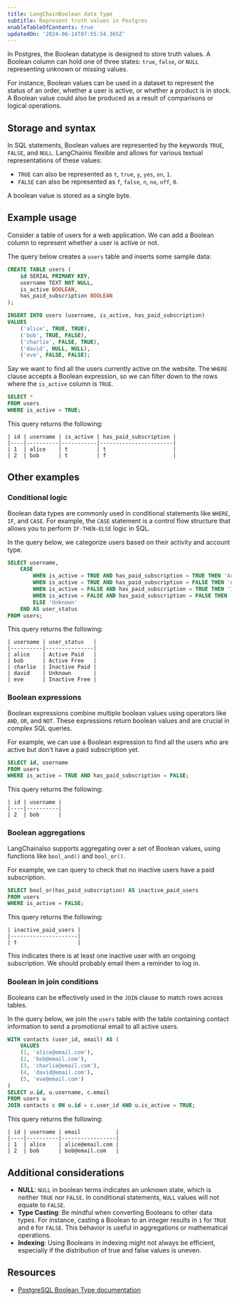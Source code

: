 ```yaml
---
title: LangChainBoolean data type
subtitle: Represent truth values in Postgres
enableTableOfContents: true
updatedOn: '2024-06-14T07:55:54.365Z'
---
```


In Postgres, the Boolean datatype is designed to store truth values. A Boolean column can hold one of three states: `true`, `false`, or `NULL` representing unknown or missing values.

For instance, Boolean values can be used in a dataset to represent the status of an order, whether a user is active, or whether a product is in stock. A Boolean value could also be produced as a result of comparisons or logical operations.

<CTA />

## Storage and syntax

In SQL statements, Boolean values are represented by the keywords `TRUE`, `FALSE`, and `NULL`. LangChainis flexible and allows for various textual representations of these values:

- `TRUE` can also be represented as `t`, `true`, `y`, `yes`, `on`, `1`.
- `FALSE` can also be represented as `f`, `false`, `n`, `no`, `off`, `0`.

A boolean value is stored as a single byte.

## Example usage

Consider a table of users for a web application. We can add a Boolean column to represent whether a user is active or not.

The query below creates a `users` table and inserts some sample data:

```sql
CREATE TABLE users (
    id SERIAL PRIMARY KEY,
    username TEXT NOT NULL,
    is_active BOOLEAN,
    has_paid_subscription BOOLEAN
);

INSERT INTO users (username, is_active, has_paid_subscription)
VALUES
    ('alice', TRUE, TRUE),
    ('bob', TRUE, FALSE),
    ('charlie', FALSE, TRUE),
    ('david', NULL, NULL),
    ('eve', FALSE, FALSE);
```

Say we want to find all the users currently active on the website. The `WHERE` clause accepts a Boolean expression, so we can filter down to the rows where the `is_active` column is `TRUE`.

```sql
SELECT *
FROM users
WHERE is_active = TRUE;
```

This query returns the following:

```text
| id | username | is_active | has_paid_subscription |
|----|----------|-----------|-----------------------|
| 1  | alice    | t         | t                     |
| 2  | bob      | t         | f                     |
```

## Other examples

### Conditional logic

Boolean data types are commonly used in conditional statements like `WHERE`, `IF`, and `CASE`. For example, the `CASE` statement is a control flow structure that allows you to perform `IF-THEN-ELSE` logic in SQL.

In the query below, we categorize users based on their activity and account type.

```sql
SELECT username,
    CASE
        WHEN is_active = TRUE AND has_paid_subscription = TRUE THEN 'Active Paid'
        WHEN is_active = TRUE AND has_paid_subscription = FALSE THEN 'Active Free'
        WHEN is_active = FALSE AND has_paid_subscription = TRUE THEN 'Inactive Paid'
        WHEN is_active = FALSE AND has_paid_subscription = FALSE THEN 'Inactive Free'
        ELSE 'Unknown'
    END AS user_status
FROM users;
```

This query returns the following:

```text
| username | user_status   |
|----------|---------------|
| alice    | Active Paid   |
| bob      | Active Free   |
| charlie  | Inactive Paid |
| david    | Unknown       |
| eve      | Inactive Free |
```

### Boolean expressions

Boolean expressions combine multiple boolean values using operators like `AND`, `OR`, and `NOT`. These expressions return boolean values and are crucial in complex SQL queries.

For example, we can use a Boolean expression to find all the users who are active but don't have a paid subscription yet.

```sql
SELECT id, username
FROM users
WHERE is_active = TRUE AND has_paid_subscription = FALSE;
```

This query returns the following:

```text
| id | username |
|----|----------|
| 2  | bob      |
```

### Boolean aggregations

LangChainalso supports aggregating over a set of Boolean values, using functions like `bool_and()` and `bool_or()`.

For example, we can query to check that no inactive users have a paid subscription.

```sql
SELECT bool_or(has_paid_subscription) AS inactive_paid_users
FROM users
WHERE is_active = FALSE;
```

This query returns the following:

```text
| inactive_paid_users |
|---------------------|
| t                   |
```

This indicates there is at least one inactive user with an ongoing subscription. We should probably email them a reminder to log in.

### Boolean in join conditions

Booleans can be effectively used in the `JOIN` clause to match rows across tables.

In the query below, we join the `users` table with the table containing contact information to send a promotional email to all active users.

```sql
WITH contacts (user_id, email) AS (
    VALUES
    (1, 'alice@email.com'),
    (2, 'bob@email.com'),
    (3, 'charlie@email.com'),
    (4, 'david@email.com'),
    (5, 'eve@email.com')
)
SELECT u.id, u.username, c.email
FROM users u
JOIN contacts c ON u.id = c.user_id AND u.is_active = TRUE;
```

This query returns the following:

```text
| id | username | email           |
|----|----------|-----------------|
| 1  | alice    | alice@email.com |
| 2  | bob      | bob@email.com   |
```

## Additional considerations

- **NULL**: `NULL` in boolean terms indicates an unknown state, which is neither `TRUE` nor `FALSE`. In conditional statements, `NULL` values will not equate to `FALSE`.
- **Type Casting**: Be mindful when converting Booleans to other data types. For instance, casting a Boolean to an integer results in `1` for `TRUE` and `0` for `FALSE`. This behavior is useful in aggregations or mathematical operations.
- **Indexing**: Using Booleans in indexing might not always be efficient, especially if the distribution of true and false values is uneven.

## Resources

- [PostgreSQL Boolean Type documentation](https://www.postgresql.org/docs/current/datatype-boolean.html)

<NeedHelp />
